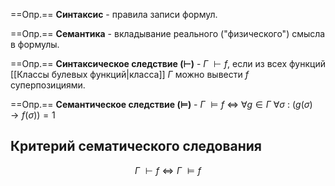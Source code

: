 ==Опр.== **Синтаксис** - правила записи формул.

==Опр.== **Семантика** - вкладывание реального ("физического") смысла в формулы.

==Опр.== **Синтаксическое следствие ($\vdash$)** - $Г\ \vdash f$, если из всех функций [[Классы булевых функций|класса]] $Г$ можно вывести $f$ суперпозициями.

==Опр.== **Семантическое следствие ($\models$)** - $Г\ \models f$ $\Leftrightarrow$ $\forall g \in Г\ \forall \sigma\ :\ (g(\sigma) \rightarrow f(\sigma)) = 1$

## Критерий сематического следования 

$$Г\ \vdash f \Longleftrightarrow Г\ \models f$$


